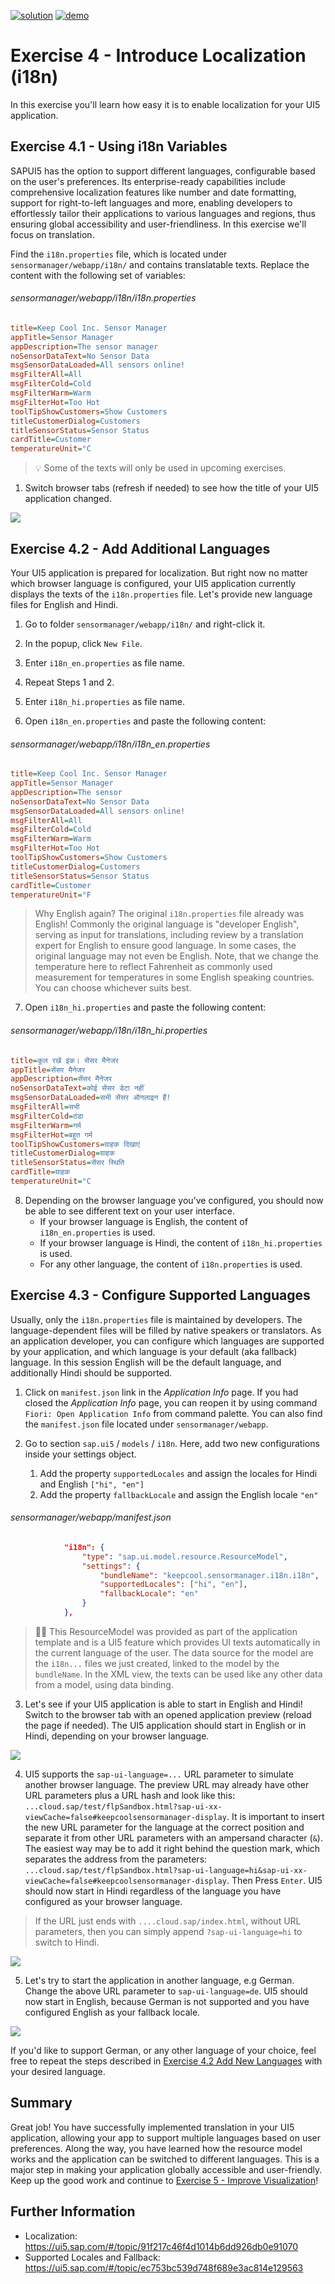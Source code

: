 [![solution](https://flat.badgen.net/badge/solution/available/green?icon=github)](https://github.com/SAP-samples/teched2023-AD283v/tree/code/exercises/ex4)
[![demo](https://flat.badgen.net/badge/demo/deployed/blue?icon=github)](https://sap-samples.github.io/teched2023-AD283v/ex4/test/flpSandbox-cdn.html?sap-ui-xx-viewCache=false#keepcoolsensormanager-display)

# Exercise 4 - Introduce Localization (i18n)

In this exercise you'll learn how easy it is to enable localization for your UI5 application.

## Exercise 4.1 - Using i18n Variables

SAPUI5 has the option to support different languages, configurable based on the user's preferences. Its enterprise-ready capabilities include comprehensive localization features like number and date formatting, support for right-to-left languages and more, enabling developers to effortlessly tailor their applications to various languages and regions, thus ensuring global accessibility and user-friendliness. In this exercise we'll focus on translation.

Find the `i18n.properties` file, which is located under `sensormanager/webapp/i18n/` and contains translatable texts. Replace the content with the following set of variables:

###### sensormanager/webapp/i18n/i18n.properties

```ini
title=Keep Cool Inc. Sensor Manager
appTitle=Sensor Manager
appDescription=The sensor manager
noSensorDataText=No Sensor Data
msgSensorDataLoaded=All sensors online!
msgFilterAll=All
msgFilterCold=Cold
msgFilterWarm=Warm
msgFilterHot=Too Hot
toolTipShowCustomers=Show Customers
titleCustomerDialog=Customers
titleSensorStatus=Sensor Status
cardTitle=Customer
temperatureUnit=°C
```

>💡 Some of the texts will only be used in upcoming exercises.

1. Switch browser tabs (refresh if needed) to see how the title of your UI5 application changed.

![](images/04_01_0010.png)

## Exercise 4.2 - Add Additional Languages

Your UI5 application is prepared for localization. But right now no matter which browser language is configured, your UI5 application currently displays the texts of the `i18n.properties` file.
Let's provide new language files for English and Hindi.

1. Go to folder `sensormanager/webapp/i18n/` and right-click it.

2. In the popup, click `New File`.

3. Enter `i18n_en.properties` as file name.

4. Repeat Steps 1 and 2.

5. Enter `i18n_hi.properties` as file name.

6. Open `i18n_en.properties` and paste the following content:

###### sensormanager/webapp/i18n/i18n_en.properties

```ini
title=Keep Cool Inc. Sensor Manager
appTitle=Sensor Manager
appDescription=The sensor
noSensorDataText=No Sensor Data
msgSensorDataLoaded=All sensors online!
msgFilterAll=All
msgFilterCold=Cold
msgFilterWarm=Warm
msgFilterHot=Too Hot
toolTipShowCustomers=Show Customers
titleCustomerDialog=Customers
titleSensorStatus=Sensor Status
cardTitle=Customer
temperatureUnit=°F
```

> Why English again? The original `i18n.properties` file already was English! Commonly the original language is "developer English", serving as input for translations, including review by a translation expert for English to ensure good language. In some cases, the original language may not even be English. Note, that we change the temperature here to reflect Fahrenheit as commonly used measurement for temperatures in some English speaking countries. You can choose whichever suits best.

7. Open `i18n_hi.properties` and paste the following content:

###### sensormanager/webapp/i18n/i18n_hi.properties

```ini
title=कूल रखें इंक। सेंसर मैनेजर
appTitle=सेंसर मैनेजर
appDescription=सेंसर मैनेजर
noSensorDataText=कोई सेंसर डेटा नहीं
msgSensorDataLoaded=सभी सेंसर ऑनलाइन हैं!
msgFilterAll=सभी
msgFilterCold=ठंडा
msgFilterWarm=गर्म
msgFilterHot=बहुत गर्म
toolTipShowCustomers=ग्राहक दिखाएं
titleCustomerDialog=ग्राहक
titleSensorStatus=सेंसर स्थिति
cardTitle=ग्राहक
temperatureUnit=°C
```

8. Depending on the browser language you've configured, you should now be able to see different text on your user interface.
    * If your browser language is English, the content of `i18n_en.properties` is used.
    * If your browser language is Hindi, the content of `i18n_hi.properties` is used.
    * For any other language, the content of `i18n.properties` is used.

## Exercise 4.3 - Configure Supported Languages

Usually, only the `i18n.properties` file is maintained by developers. The language-dependent files will be filled by native speakers or translators. As an application developer, you can configure which languages are supported by your application, and which language is your default (aka fallback) language. In this session English will be the default language, and additionally Hindi should be supported.

1. Click on `manifest.json` link in the *Application Info* page. If you had closed the *Application Info* page, you can reopen it by using command `Fiori: Open Application Info` from command palette. You can also find the `manifest.json` file located under `sensormanager/webapp`.

2. Go to section `sap.ui5` / `models` / `i18n`. Here, add two new configurations inside your settings object.
      1. Add the property `supportedLocales` and assign the locales for Hindi and English `["hi", "en"]`
      2. Add the property `fallbackLocale` and assign the English locale `"en"`

###### sensormanager/webapp/manifest.json

```json
            "i18n": {
                "type": "sap.ui.model.resource.ResourceModel",
                "settings": {
                    "bundleName": "keepcool.sensormanager.i18n.i18n",
                    "supportedLocales": ["hi", "en"],
                    "fallbackLocale": "en"
                }
            },
```

>🧑‍🎓 This ResourceModel was provided as part of the application template and is a UI5 feature which provides UI texts automatically in the current language of the user. The data source for the model are the `i18n...` files we just created, linked to the model by the `bundleName`. In the XML view, the texts can be used like any other data from a model, using data binding.

3. Let's see if your UI5 application is able to start in English and Hindi! Switch to the browser tab with an opened application preview (reload the page if needed). The UI5 application should start in English or in Hindi, depending on your browser language.

![](images/04_01_0010.png)

4. UI5 supports the `sap-ui-language=...` URL parameter to simulate another browser language. The preview URL may already have other URL parameters plus a URL hash and look like this:
`...cloud.sap/test/flpSandbox.html?sap-ui-xx-viewCache=false#keepcoolsensormanager-display`. It is important to insert the new URL parameter for the language at the correct position and separate it from other URL parameters with an ampersand character (`&`). The easiest way may be to add it right behind the question mark, which separates the address from the parameters:
`...cloud.sap/test/flpSandbox.html?sap-ui-language=hi&sap-ui-xx-viewCache=false#keepcoolsensormanager-display`. Then Press `Enter`. UI5 should now start in Hindi regardless of the language you have configured as your browser language.

> If the URL just ends with `....cloud.sap/index.html`, without URL parameters, then you can simply append `?sap-ui-language=hi` to switch to Hindi.

![](images/04_03_0020.png)

5. Let's try to start the application in another language, e.g German. Change the above URL parameter to `sap-ui-language=de`. UI5 should now start in English, because German is not supported and you have configured English as your fallback locale.

![](images/04_01_0010.png)

If you'd like to support German, or any other language of your choice, feel free to repeat the steps described in [Exercise 4.2 Add New Languages](#exercise-42---add-additional-languages) with your desired language.

## Summary
Great job! You have successfully implemented translation in your UI5 application, allowing your app to support multiple languages based on user preferences. Along the way, you have learned how the resource model works and the application can be switched to different languages. This is a major step in making your application globally accessible and user-friendly. Keep up the good work and continue to [Exercise 5 - Improve Visualization](../ex5/README.md)!

## Further Information

* Localization: https://ui5.sap.com/#/topic/91f217c46f4d1014b6dd926db0e91070
* Supported Locales and Fallback: https://ui5.sap.com/#/topic/ec753bc539d748f689e3ac814e129563
